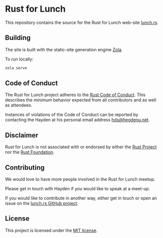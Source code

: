 # Rust for Lunch

This repository contains the source for the Rust for Lunch web-site
[lunch.rs](https://lunch.rs).

## Building

The site is built with the static-site generation engine
[Zola](https://www.getzola.org/).

To run locally:

```sh
zola serve
```

## Code of Conduct

The Rust for Lunch project adheres to the [Rust Code of Conduct][coc]. This
describes the _minimum_ behavior expected from all contributors and as well as
attendees.

Instances of violations of the Code of Conduct can be reported by contacting
the Hayden at his personal email address
[hds@hegdenu.net](mailto:hds@hegdenu.net).

[coc]: https://github.com/rust-lang/rust/blob/master/CODE_OF_CONDUCT.md

## Disclaimer

Rust for Lunch is not associated with or endorsed by either the
[Rust Project](https://www.rust-lang.org/) nor the
[Rust Foundation](https://foundation.rust-lang.org/).

## Contributing

We would love to have more people involved in the Rust for Lunch meetup.

Please get in touch with Hayden if you would like to speak at a meet-up.

If you would like to contribute in another way, either get in touch or
open an issue on the
[lunch.rs GitHub project](https://github.com/hds/lunch.rs/issues).

## License

This project is licensed under the [MIT license](LICENSE).
